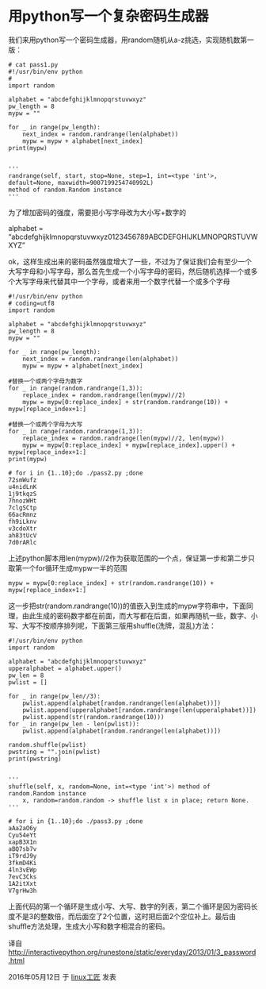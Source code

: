 # 用python写一个复杂密码生成器

我们来用python写一个密码生成器，用random随机从a-z挑选，实现随机数第一版：

```
# cat pass1.py
#!/usr/bin/env python
#
import random
 
alphabet = "abcdefghijklmnopqrstuvwxyz"
pw_length = 8
mypw = ""
 
for _ in range(pw_length):
    next_index = random.randrange(len(alphabet))
    mypw = mypw + alphabet[next_index]
print(mypw)
 
 
'''
randrange(self, start, stop=None, step=1, int=<type 'int'>, default=None, maxwidth=9007199254740992L) 
method of random.Random instance
'''
```

为了增加密码的强度，需要把小写字母改为大小写+数字的

alphabet = “abcdefghijklmnopqrstuvwxyz0123456789ABCDEFGHIJKLMNOPQRSTUVWXYZ”

ok，这样生成出来的密码虽然强度增大了一些，不过为了保证我们会有至少一个大写字母和小写字母，那么首先生成一个小写字母的密码，然后随机选择一个或多个大写字母来代替其中一个字母，或者来用一个数字代替一个或多个字母

```
#!/usr/bin/env python
# coding=utf8
import random
 
alphabet = "abcdefghijklmnopqrstuvwxyz"
pw_length = 8
mypw = ""
 
for _ in range(pw_length):
    next_index = random.randrange(len(alphabet))
    mypw = mypw + alphabet[next_index]
 
#替换一个或两个字母为数字
for _ in range(random.randrange(1,3)):
    replace_index = random.randrange(len(mypw)//2)
    mypw = mypw[0:replace_index] + str(random.randrange(10)) + mypw[replace_index+1:]
 
#替换一个或两个字母为大写
for _ in range(random.randrange(1,3)):
    replace_index = random.randrange(len(mypw)//2, len(mypw))
    mypw = mypw[0:replace_index] + mypw[replace_index].upper() + mypw[replace_index+1:]
print(mypw)
```

```
# for i in {1..10};do ./pass2.py ;done
72smWufz
u4nidLnK
1j9tkqzS
7hnozWHt
7clgSCtp
66acRmnz
fh9iLknv
v3cdoXtr
ah83tUcV
7d0rARlc
```

上述python脚本用len(mypw)//2作为获取范围的一个点，保证第一步和第二步只取第一个for循环生成mypw一半的范围

```
mypw = mypw[0:replace_index] + str(random.randrange(10)) + mypw[replace_index+1:]
```

这一步把str(random.randrange(10))的值嵌入到生成的mypw字符串中，下面同理，由此生成的密码数字都在前面，而大写都在后面，如果再随机一些，数字、小写、大写不按顺序排列呢，下面第三版用shuffle(洗牌，混乱)方法：

```
#!/usr/bin/env python
import random
 
alphabet = "abcdefghijklmnopqrstuvwxyz"
upperalphabet = alphabet.upper()
pw_len = 8
pwlist = []
 
for _ in range(pw_len//3):
    pwlist.append(alphabet[random.randrange(len(alphabet))])
    pwlist.append(upperalphabet[random.randrange(len(upperalphabet))])
    pwlist.append(str(random.randrange(10)))
for _ in range(pw_len - len(pwlist)):
    pwlist.append(alphabet[random.randrange(len(alphabet))])
 
random.shuffle(pwlist)
pwstring = "".join(pwlist)
print(pwstring)
 
 
'''
shuffle(self, x, random=None, int=<type 'int'>) method of random.Random instance
    x, random=random.random -> shuffle list x in place; return None.
'''
```

```
# for i in {1..10};do ./pass3.py ;done
aAa2aO6y
Cyu54eYt
xapB3X1n
aBQ7sb7v
iT9rdJ9y
3fkmD4Ki
4ln3vEWp
7evC3Cks
1A2itXxt
V7grHw3h
```

上面代码的第一个循环是生成小写、大写、数字的列表，第二个循环是因为密码长度不是3的整数倍，而后面空了2个位置，这时把后面2个空位补上。最后由shuffle方法处理，生成大小写和数字相混合的密码。

译自<http://interactivepython.org/runestone/static/everyday/2013/01/3_password.html> 

2016年05月12日 于 [linux工匠](http://www.bbotte.com/) 发表







